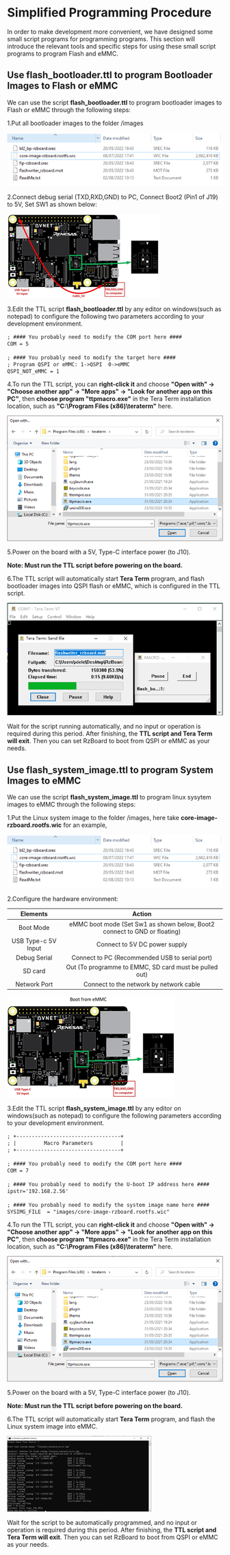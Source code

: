 # Simplified Programming Procedure

In order to make development more convenient, we have designed some small script programs for programming programs. This section will introduce the relevant tools and specific steps for using these small script programs to program Flash and eMMC.

## Use flash_bootloader.ttl to program Bootloader Images to Flash or eMMC

We can use the script **flash_bootloader.ttl** to program bootloader images to Flash or eMMC  through the following steps:

1.Put all bootloader images to the folder /images

![image-20220802104745119](pics/image-20220802104745119.png)

2.Connect debug serial (TXD,RXD,GND) to PC, Connect Boot2 (Pin1 of J19) to 5V, Set SW1 as shown below:

![image-20220802102426178](pics/image-20220802102426178.png)

3.Edit the TTL script **flash_bootloader.ttl** by any editor on windows(such as notepad) to configure the following two parameters according to your development environment.

```
; #### You probably need to modify the COM port here ####
COM = 5

; #### You probably need to modify the target here ####
; Program QSPI or eMMC: 1->QSPI  0->eMMC
QSPI_NOT_eMMC = 1
```

4.To run the TTL script, you can **right-click it** and choose **"Open with" -> "Choose another app" -> "More apps" -> "Look for another app on this PC"**, then **choose program "ttpmacro.exe"** in the Tera Term installation location, such as **"C:\Program Files (x86)\teraterm"** here.

![](pics/image-openteraterm.png)

5.Power on the board with a 5V, Type-C interface power (to J10).

**Note: Must run the TTL script before powering on the board.**

6.The TTL script will automatically start **Tera Term** program, and flash bootloader images into QSPI flash or eMMC, which is configured in the TTL script.

![](pics/ttl_lauch.png)

Wait for the script running automatically, and no input or operation is required during this period. After finishing, the **TTL script and Tera Term will exit**. Then you can set RzBoard to boot from QSPI or eMMC as your needs.



## Use flash_system_image.ttl to program System Images to eMMC

We can use the script **flash_system_image.ttl** to program linux sysytem images to eMMC  through the following steps:

1.Put the Linux system image to the folder /images, here take **core-image-rzboard.rootfs.wic** for an example,

![image-20220802104745119](pics/image-20220802104745119.png)

2.Configure the hardware environment: 

|      Elements       |                            Action                            |
| :-----------------: | :----------------------------------------------------------: |
|      Boot Mode      | eMMC boot mode (Set Sw1 as shown below, Boot2 connect to GND or floating) |
| USB Type-c 5V Input |                Connect to 5V DC power supply                 |
|    Debug Serial     |        Connect to PC (Recommended USB to serial port)        |
|       SD card       |    Out (To programme to EMMC, SD card must be pulled out)    |
|    Network Port     |           Connect to the network by network cable            |

![image-20220802112506458](pics/image-20220802112506458.png)

3.Edit the TTL script **flash_system_image.ttl**  by any editor on windows(such as notepad) to configure the following parameters according to your development environment.

```
; +----------------------------------+
; |         Macro Parameters         |
; +----------------------------------+

; #### You probably need to modify the COM port here ####
COM = 7

; #### You probably need to modify the U-boot IP address here ####
ipstr='192.168.2.56'

; #### You probably need to modify the system image name here ####
SYSIMG_FILE  = "images/core-image-rzboard.rootfs.wic"
```



4.To run the TTL script, you can **right-click it** and choose **"Open with" -> "Choose another app" -> "More apps" -> "Look for another app on this PC"**, then **choose program "ttpmacro.exe"** in the Tera Term installation location, such as **"C:\Program Files (x86)\teraterm"** here.

![](pics/image-openteraterm.png)

5.Power on the board with a 5V, Type-C interface power (to J10).

**Note: Must run the TTL script before powering on the board.**

6.The TTL script will automatically start **Tera Term** program, and flash the Linux system image into eMMC.

![image-20220802114902566](pics/image-20220802114902566.png)

Wait for the script to be automatically programmed, and no input or operation is required during this period. After finishing, the **TTL script and Tera Term will exit**. Then you can set RzBoard to boot from QSPI or eMMC as your needs.



